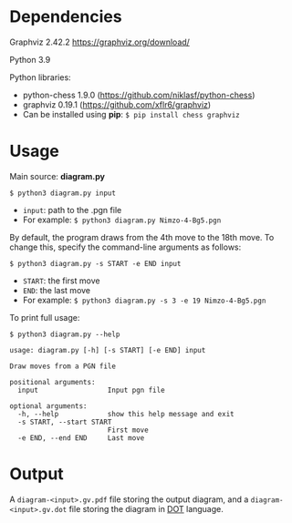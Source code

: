 # Dependencies

Graphviz 2.42.2 https://graphviz.org/download/

Python 3.9

Python libraries:
* python-chess 1.9.0 (https://github.com/niklasf/python-chess)
* graphviz 0.19.1 (https://github.com/xflr6/graphviz)
* Can be installed using **pip**: `$ pip install chess graphviz`


# Usage
Main source: **diagram.py**

```
$ python3 diagram.py input
```
- `input`: path to the .pgn file
- For example: `$ python3 diagram.py Nimzo-4-Bg5.pgn`

By default, the program draws from the 4th move to the 18th move. To change this, specify the command-line arguments as follows:
```
$ python3 diagram.py -s START -e END input
```
- `START`: the first move
- `END`: the last move
- For example: `$ python3 diagram.py -s 3 -e 19 Nimzo-4-Bg5.pgn`

To print full usage:
```
$ python3 diagram.py --help
```

```
usage: diagram.py [-h] [-s START] [-e END] input

Draw moves from a PGN file

positional arguments:
  input                 Input pgn file

optional arguments:
  -h, --help            show this help message and exit
  -s START, --start START
                        First move
  -e END, --end END     Last move
```

# Output

A `diagram-<input>.gv.pdf` file storing the output diagram, and a `diagram-<input>.gv.dot` file storing the diagram in [DOT](https://www.graphviz.org/doc/info/lang.html) language.
